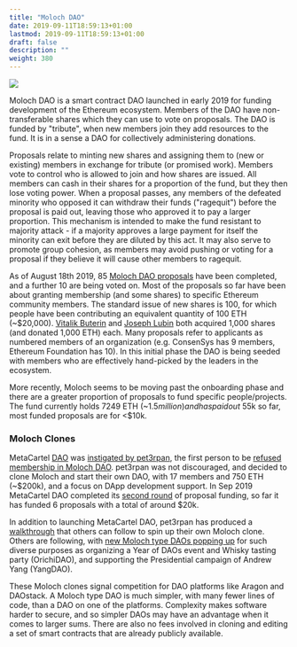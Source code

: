 ```yaml
---
title: "Moloch DAO"
date: 2019-09-11T18:59:13+01:00
lastmod: 2019-09-11T18:59:13+01:00
draft: false
description: ""
weight: 380
---
```


![](/moloch.jpg)

Moloch DAO is a smart contract DAO launched in early 2019 for funding development of the Ethereum ecosystem. Members of the DAO have non-transferable shares which they can use to vote on proposals. The DAO is funded by "tribute", when new members join they add resources to the fund. It is in a sense a DAO for collectively administering donations.

Proposals relate to minting new shares and assigning them to (new or existing) members in exchange for tribute (or promised work). Members vote to control who is allowed to join and how shares are issued. All members can cash in their shares for a proportion of the fund, but they then lose voting power. When a proposal passes, any members of the defeated minority who opposed it can withdraw their funds ("ragequit") before the proposal is paid out, leaving those who approved it to pay a larger proportion. This mechanism is intended to make the fund resistant to majority attack - if a majority approves a large payment for itself the minority can exit before they are diluted by this act. It may also serve to promote group cohesion, as members may avoid pushing or voting for a proposal if they believe it will cause other members to ragequit.

As of August 18th 2019, 85 [Moloch DAO proposals](https://molochdao.com/proposals) have been completed, and a further 10 are being voted on. Most of the proposals so far have been about granting membership (and some shares) to specific Ethereum community members. The standard issue of new shares is 100, for which people have been contributing an equivalent quantity of 100 ETH (~$20,000). [Vitalik Buterin](https://molochdao.com/proposals/50) and [Joseph Lubin](https://molochdao.com/proposals/46) both acquired 1,000 shares (and donated 1,000 ETH) each. Many proposals refer to applicants as numbered members of an organization (e.g. ConsenSys has 9 members, Ethereum Foundation has 10). In this initial phase the DAO is being seeded with members who are effectively hand-picked by the leaders in the ecosystem.

More recently, Moloch seems to be moving past the onboarding phase and there are a greater proportion of proposals to fund specific people/projects. The fund currently holds 7249 ETH (~$1.5 million) and has paid out ~$55k so far, most funded proposals are for <$10k.

### Moloch Clones

MetaCartel [DAO](https://dao.metacartel.org/) was [instigated by pet3rpan](https://medium.com/metacartel/metacartel-dao-rises-e0646393718b), the first person to be [refused membership in Moloch DAO](https://twitter.com/pet3rpan_/status/1116974373884162050). pet3rpan was not discouraged, and decided to clone Moloch and start their own DAO, with 17 members and 750 ETH (~$200k), and a focus on DApp development support. In Sep 2019 MetaCartel DAO completed its [second round](https://medium.com/metacartel/metacartel-dao-funding-wave-ii-c626d49830aa) of proposal funding, so far it has funded 6 proposals with a total of around $20k. 

In addition to launching MetaCartel DAO, pet3rpan has produced a [walkthrough](https://molochdao.discourse.group/t/how-to-launch-a-dao/82) that others can follow to spin up their own Moloch clone. Others are following, with [new Moloch type DAOs popping up](https://medium.com/axialabs/relearning-to-dao-craft-b815b3e3f8ef) for such diverse purposes as organizing a Year of DAOs event and Whisky tasting party (OrichiDAO), and supporting the Presidential campaign of Andrew Yang (YangDAO).

These Moloch clones signal competition for DAO platforms like Aragon and DAOstack. A Moloch type DAO is much simpler, with many fewer lines of code, than a DAO on one of the platforms. Complexity makes software harder to secure, and so simpler DAOs may have an advantage when it comes to larger sums. There are also no fees involved in cloning and editing a set of smart contracts that are already publicly available. 

